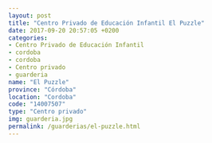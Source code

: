 ```yaml
---
layout: post
title: "Centro Privado de Educación Infantil El Puzzle"
date: 2017-09-20 20:57:05 +0200
categories:
- Centro Privado de Educación Infantil
- cordoba
- cordoba
- Centro privado
- guarderia
name: "El Puzzle"
province: "Córdoba"
location: "Cordoba"
code: "14007507"
type: "Centro privado"
img: guarderia.jpg
permalink: /guarderias/el-puzzle.html
---
```

